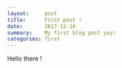 ```yaml
---
layout:     post
title:      First post !
date:       2017-12-10
summary:    My first blog post yay!
categories: first
---
```


Hello there !


